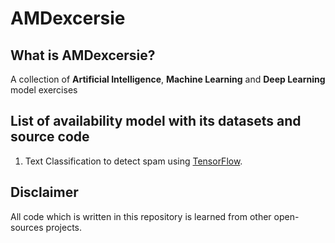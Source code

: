 # AMDexcersie

## What is AMDexcersie?

A collection of **Artificial Intelligence**, **Machine Learning** and **Deep Learning** model exercises

## List of availability model with its datasets and source code

1. Text Classification to detect spam using [TensorFlow]([https://google.com](https://github.com/frentzen2003/AMDexcersie/tree/main/Text%20Classification%20To%20Detect%20Spam%20Using%20TensorFlow)).

## Disclaimer

All code which is written in this repository is learned from other open-sources projects.
